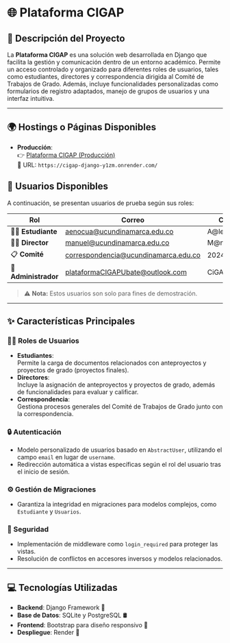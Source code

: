 # 🌐 Plataforma CIGAP

## 📖 Descripción del Proyecto
La **Plataforma CIGAP** es una solución web desarrollada en Django que facilita la gestión y comunicación dentro de un entorno académico. Permite un acceso controlado y organizado para diferentes roles de usuarios, tales como estudiantes, directores y correspondencia dirigida al Comité de Trabajos de Grado. Además, incluye funcionalidades personalizadas como formularios de registro adaptados, manejo de grupos de usuarios y una interfaz intuitiva.

---

## 🌍 Hostings o Páginas Disponibles  
- **Producción**:  
  👉 [Plataforma CIGAP (Producción)](https://cigap-django-y1zm.onrender.com/)  
  🔗 URL: `https://cigap-django-y1zm.onrender.com/`

## 👥 Usuarios Disponibles  
A continuación, se presentan usuarios de prueba según sus roles:  

| Rol              | Correo                     | Contraseña       |  
|-------------------|----------------------------|------------------|  
| 👩‍🎓 **Estudiante**  | aenocua@ucundinamarca.edu.co      | A@lexk14alex    |  
| 👨‍🏫 **Director**     | manuel@ucundinamarca.edu.co        | M@nuEl123      |  
| 📋 **Comité**       | correspondencia@ucundinamarca.edu.co          | 2024Cig@pCorres        |  
| 🔑 **Administrador** | plataformaCIGAPUbate@outlook.com           | CiGAPUb@te2024         |  

> ⚠️ **Nota:** Estos usuarios son solo para fines de demostración.  

---

## ✨ Características Principales
### 🧑‍🎓 Roles de Usuarios
- **Estudiantes**:  
  Permite la carga de documentos relacionados con anteproyectos y proyectos de grado (proyectos finales).  
- **Directores**:  
  Incluye la asignación de anteproyectos y proyectos de grado, además de funcionalidades para evaluar y calificar.  
- **Correspondencia**:  
  Gestiona procesos generales del Comité de Trabajos de Grado junto con la correspondencia.

### 🔒 Autenticación
- Modelo personalizado de usuarios basado en `AbstractUser`, utilizando el campo `email` en lugar de `username`.
- Redirección automática a vistas específicas según el rol del usuario tras el inicio de sesión.

### ⚙️ Gestión de Migraciones
- Garantiza la integridad en migraciones para modelos complejos, como `Estudiante` y `Usuarios`.

### 🔐 Seguridad
- Implementación de middleware como `login_required` para proteger las vistas.
- Resolución de conflictos en accesores inversos y modelos relacionados.

---

## 💻 Tecnologías Utilizadas
- **Backend**: Django Framework 🐍  
- **Base de Datos**: SQLite y PostgreSQL 🛢️  
- **Frontend**: Bootstrap para diseño responsivo 🎨  
- **Despliegue**: Render 🚂
